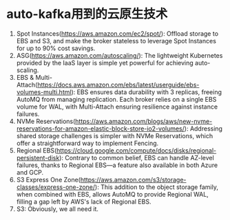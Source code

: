 # auto-kafka用到的云原生技术

1. Spot Instances(https://aws.amazon.com/ec2/spot/): Offload storage to EBS and S3, and make the broker stateless to
   leverage Spot Instances for up to 90% cost savings.
2. ASG(https://aws.amazon.com/autoscaling/): The lightweight Kubernetes provided by the IaaS layer is simple yet
   powerful for achieving auto-scaling.
3. EBS & Multi-Attach(https://docs.aws.amazon.com/ebs/latest/userguide/ebs-volumes-multi.html): EBS ensures data
   durability with 3 replicas, freeing AutoMQ from managing replication. Each broker relies on a single EBS volume for
   WAL, with Multi-Attach ensuring resilience against instance failures.
4. NVMe
   Reservations(https://aws.amazon.com/blogs/aws/new-nvme-reservations-for-amazon-elastic-block-store-io2-volumes/):
   Addressing shared storage challenges is simpler with NVMe Reservations, which offer a straightforward way to
   implement Fencing.
5. Regional EBS(https://cloud.google.com/compute/docs/disks/regional-persistent-disk): Contrary to common belief, EBS
   can handle AZ-level failures, thanks to Regional EBS—a feature also available in both Azure and GCP.
6. S3 Express One Zone(https://aws.amazon.com/s3/storage-classes/express-one-zone/): This addition to the object storage
   family, when combined with EBS, allows AutoMQ to provide Regional WAL, filling a gap left by AWS's lack of Regional
   EBS.
7. S3: Obviously, we all need it.

